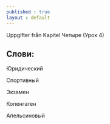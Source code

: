 ```yaml
---
published : true
layout : default
---
```


Uppgifter från Kapitel Четыре (Урок 4)

## Слови:

Юридический

Спортивный

Экзамен

Копенгаген

Апельсиновый

